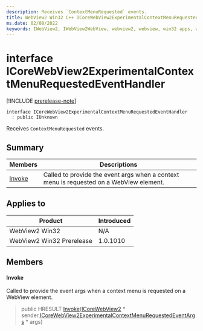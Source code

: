 ```yaml
---
description: Receives `ContextMenuRequested` events.
title: WebView2 Win32 C++ ICoreWebView2ExperimentalContextMenuRequestedEventHandler
ms.date: 02/08/2022
keywords: IWebView2, IWebView2WebView, webview2, webview, win32 apps, win32, edge, ICoreWebView2, ICoreWebView2Controller, browser control, edge html, ICoreWebView2ExperimentalContextMenuRequestedEventHandler
---
```


# interface ICoreWebView2ExperimentalContextMenuRequestedEventHandler

[!INCLUDE [prerelease-note](../includes/prerelease-note.md)]

```
interface ICoreWebView2ExperimentalContextMenuRequestedEventHandler
  : public IUnknown
```

Receives `ContextMenuRequested` events.

## Summary

 Members                        | Descriptions
--------------------------------|---------------------------------------------
[Invoke](#invoke) | Called to provide the event args when a context menu is requested on a WebView element.

## Applies to

Product                         | Introduced
--------------------------------|---------------------------------------------
WebView2 Win32            |    N/A
WebView2 Win32 Prerelease |    1.0.1010

## Members

#### Invoke

Called to provide the event args when a context menu is requested on a WebView element.

> public HRESULT [Invoke](#invoke)([ICoreWebView2](ICoreWebView2.md) * sender,[ICoreWebView2ExperimentalContextMenuRequestedEventArgs](ICoreWebView2ExperimentalContextMenuRequestedEventArgs.md) * args)


